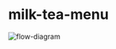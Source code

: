 # milk-tea-menu

![flow-diagram](https://github.com/anndpp/milk-tea-menu/assets/93894461/95d07d08-62eb-42c9-ba59-c68553e31e32)
